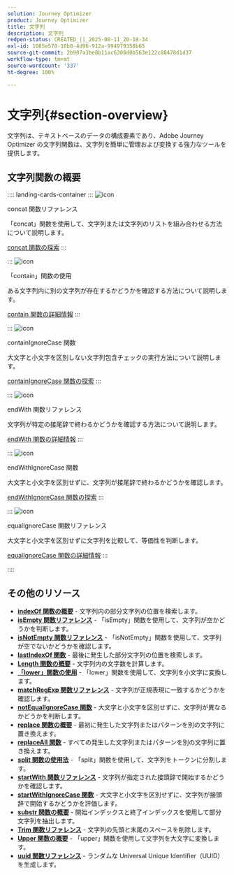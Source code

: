 ```yaml
---
solution: Journey Optimizer
product: Journey Optimizer
title: 文字列
description: 文字列
redpen-status: CREATED_||_2025-08-11_20-18-34
exl-id: 1085e570-10b8-4d96-912a-994979358b65
source-git-commit: 2b907a3be8b11ac6308d0b563e122c88478d1d37
workflow-type: tm+mt
source-wordcount: '337'
ht-degree: 100%

---
```


# 文字列{#section-overview}

文字列は、テキストベースのデータの構成要素であり、Adobe Journey Optimizer の文字列関数は、文字列を簡単に管理および変換する強力なツールを提供します。

## 文字列関数の概要

:::: landing-cards-container
:::
![icon](https://cdn.experienceleague.adobe.com/icons/code-branch.svg?lang=ja)

concat 関数リファレンス

「concat」関数を使用して、文字列または文字列のリストを組み合わせる方法について説明します。

[concat 関数の探索](../using/building-journeys/functions/functionconcat.md)
:::

:::
![icon](https://cdn.experienceleague.adobe.com/icons/code-branch.svg?lang=ja)

「contain」関数の使用

ある文字列内に別の文字列が存在するかどうかを確認する方法について説明します。

[contain 関数の詳細情報](../using/building-journeys/functions/functioncontain.md)
:::

:::
![icon](https://cdn.experienceleague.adobe.com/icons/code-branch.svg?lang=ja)

containIgnoreCase 関数

大文字と小文字を区別しない文字列包含チェックの実行方法について説明します。

[containIgnoreCase 関数の探索](../using/building-journeys/functions/functioncontainwithignorecase.md)
:::

:::
![icon](https://cdn.experienceleague.adobe.com/icons/code-branch.svg?lang=ja)

endWith 関数リファレンス

文字列が特定の接尾辞で終わるかどうかを確認する方法について説明します。

[endWith 関数の詳細情報](../using/building-journeys/functions/functionendwith.md)
:::

:::
![icon](https://cdn.experienceleague.adobe.com/icons/code-branch.svg?lang=ja)

endWithIgnoreCase 関数

大文字と小文字を区別せずに、文字列が接尾辞で終わるかどうかを確認します。

[endWithIgnoreCase 関数の探索](../using/building-journeys/functions/functionendwithignorecase.md)
:::

:::
![icon](https://cdn.experienceleague.adobe.com/icons/code-branch.svg?lang=ja)

equalIgnoreCase 関数リファレンス

大文字と小文字を区別せずに文字列を比較して、等価性を判断します。

[equalIgnoreCase 関数の詳細情報](../using/building-journeys/functions/functionequalignorecase.md)
:::

::::


## その他のリソース

- **[indexOf 関数の概要](../using/building-journeys/functions/functionindexof.md)** - 文字列内の部分文字列の位置を検索します。
- **[isEmpty 関数リファレンス](../using/building-journeys/functions/functionisempty.md)** - 「isEmpty」関数を使用して、文字列が空かどうかを判断します。
- **[isNotEmpty 関数リファレンス](../using/building-journeys/functions/functionisnotempty.md)** - 「isNotEmpty」関数を使用して、文字列が空でないかどうかを確認します。
- **[lastIndexOf 関数](../using/building-journeys/functions/functionlastindexof.md)** - 最後に発生した部分文字列の位置を検索します。
- **[Length 関数の概要](../using/building-journeys/functions/functionlength.md)** - 文字列内の文字数を計算します。
- **[「lower」関数の使用](../using/building-journeys/functions/functionlower.md)** - 「lower」関数を使用して、文字列を小文字に変換します。
- **[matchRegExp 関数リファレンス](../using/building-journeys/functions/functionmatchregexp.md)** - 文字列が正規表現に一致するかどうかを確認します。
- **[notEqualIgnoreCase 関数](../using/building-journeys/functions/functionnotequalignorecase.md)** - 大文字と小文字を区別せずに、文字列が異なるかどうかを判断します。
- **[replace 関数の概要](../using/building-journeys/functions/functionreplace.md)** - 最初に発生した文字列またはパターンを別の文字列に置き換えます。
- **[replaceAll 関数](../using/building-journeys/functions/functionreplaceall.md)** - すべての発生した文字列またはパターンを別の文字列に置き換えます。
- **[split 関数の使用法](../using/building-journeys/functions/functionsplit.md)** - 「split」関数を使用して、文字列をトークンに分割します。
- **[startWith 関数リファレンス](../using/building-journeys/functions/functionstartwith.md)** - 文字列が指定された接頭辞で開始するかどうかを確認します。
- **[startWithIgnoreCase 関数](../using/building-journeys/functions/functionstartwithignorecase.md)** - 大文字と小文字を区別せずに、文字列が接頭辞で開始するかどうかを評価します。
- **[substr 関数の概要](../using/building-journeys/functions/functionsubstr.md)** - 開始インデックスと終了インデックスを使用して部分文字列を抽出します。
- **[Trim 関数リファレンス](../using/building-journeys/functions/functiontrim.md)** - 文字列の先頭と末尾のスペースを削除します。
- **[Upper 関数の概要](../using/building-journeys/functions/functionupper.md)** - 「upper」関数を使用して文字列を大文字に変換します。
- **[uuid 関数リファレンス](../using/building-journeys/functions/functionuuid.md)** - ランダムな Universal Unique Identifier（UUID）を生成します。
